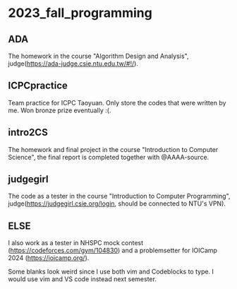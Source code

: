 # 2023_fall_programming

## ADA
The homework in the course "Algorithm Design and Analysis", judge(https://ada-judge.csie.ntu.edu.tw/#!/).

## ICPCpractice
Team practice for ICPC Taoyuan. Only store the codes that were written by me. Won bronze prize eventually :(.

## intro2CS
The homework and final project in the course "Introduction to Computer Science", the final report is completed together with @AAAA-source.

## judgegirl
The code as a tester in the course "Introduction to Computer Programming", judge(https://judgegirl.csie.org/login, should be connected to NTU's VPN).

## ELSE
I also work as a tester in NHSPC mock contest (https://codeforces.com/gym/104830) and a problemsetter for IOICamp 2024 (https://ioicamp.org/).

Some blanks look weird since I use both vim and Codeblocks to type. I would use vim and VS code instead next semester.
